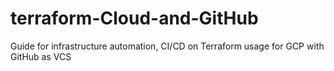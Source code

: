 # terraform-Cloud-and-GitHub
Guide for infrastructure automation, CI/CD on Terraform usage for GCP with GitHub as VCS
